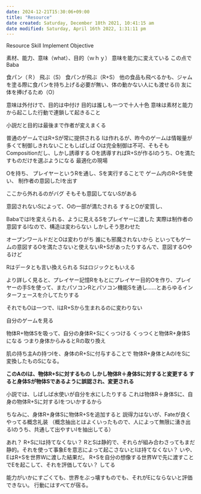 ```yaml
---
date: 2024-12-21T15:30:06+09:00
title: "Resource"
date created: Saturday, December 18th 2021, 10:41:15 am
date modified: Saturday, April 16th 2022, 1:31:11 pm
---
```

Resource
Skill
Implement
Objective

素材、能力、意味（what）、目的（ｗｈｙ）
意味を能力に変えている
この点でBaba

食パン（Ｒ）
飛ぶ（S）
食パンが飛ぶ（R+S）
他の食品も飛べるかも、ジャムを塗る際に食パンを持ち上げる必要が無い、体の動かない人にも渡せる(I)
友に体を捧げるため（O）

意味は外付けで、目的は中付け
目的は誰しも一つで十人十色
意味は素材と能力から起こした行動で連鎖して起きること

小説だと目的は最後まで作者が変えまくる

普通のゲームではR+Sが常に提供される
Iは作れるが、昨今のゲームは情報量が多くて制御しきれないこともしばしば
Oは完全制御は不可、そもそもCompositionだし、しかし誘導する
Oを誘導すればR+Sが作るIのうち、Oを満たすものだけを選ぶようになる
最適化の現場

Oを持ち、
プレイヤーというRを通し、Sを実行することで
ゲーム内のR+Sを使い、
制作者の意図したIを出す

ここから外れるのがバグ
そもそも意図してないSがある

意図されないSによって、Oの一部が満たされる
するとOが変質し、

BabaではIを変えられる、ように見えるSをプレイヤーに渡した
実際は制作者の意図するIなので、構造は変わらない
しかしそう思わせた

オープンワールドだとOは変わりがち
誰にも邪魔されないから
といってもゲームの意図するOを満たさないと使えないR+Sがあったりするんで、意図するOやるけど

Rはデータとも言い換えられる
Sはロジックともいえる

より詳しく見ると、プレイヤー記憶Rをもとにプレイヤー目的Oを作り、プレイヤーの手Sを使って、またパソコンRとパソコン機能Sを通し……とあらゆるインターフェースを介してたりする

それでもOは一つで、IはR+Sから生まれるのに変わりない


自分のゲームを見る

物体R+物体Sを吸って、自分の身体R+Sにくっつける
くっつくと物体R+身体Sになる
つまり身体からみるとRの取り換え

肌の持ち主Aの持つIを、身体のR+Sに付与することで
物体R+身体とAのIをSに変換したものSになる。

**このAのIは、物体R+Sに対するもの
しかし物体R＋身体Sに対すると変更する
すると身体Sが物体Sであるように誤認され、変更される**　

小説では、しばしば水使いが自分を水にしたりする
これは物体R＋身体Sに、自身の物体R+Sに対するIをついかするから

ちなみに、身体R+身体Sに物体R+Sを追加すると
説得力はないが、Fateが良くやってる概念礼装
（概念抽出とはよくいったもので、人によって無限に湧き出るIのうち、共通して出やすいIを抽出してる）


あれ？
R+SにIは持てなくない？
RとSは静的で、それらが組み合わさってもまだ静的。それを使って事象Eを意志によって起こさないとIは持てなくない？
いや、EはR+Sを世界Wに渡した結果だ。
R+Sを自分の想像する世界Wで先に渡すことでEを起こして、それを評価してない？
してる

能力がいかにすごくても、世界をぶっ壊すものでも、それがEにならないと評価できない。
行動にはすべてが宿る。
